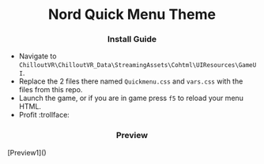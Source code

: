 <h1 align="center">Nord Quick Menu Theme</h1>

<h3 align="center">Install Guide</h3>

 * Navigate to `ChilloutVR\ChilloutVR_Data\StreamingAssets\Cohtml\UIResources\GameUI`.
 * Replace the 2 files there named `Quickmenu.css` and `vars.css` with the files from this repo.
 * Launch the game, or if you are in game press `f5` to reload your menu HTML.
 * Profit :trollface:

<h3 align="center">Preview</h3>
[Preview1](<CvrUiThemes\PreviewImages\QuickMenu\NordTransparent\qmp1.png>) 
